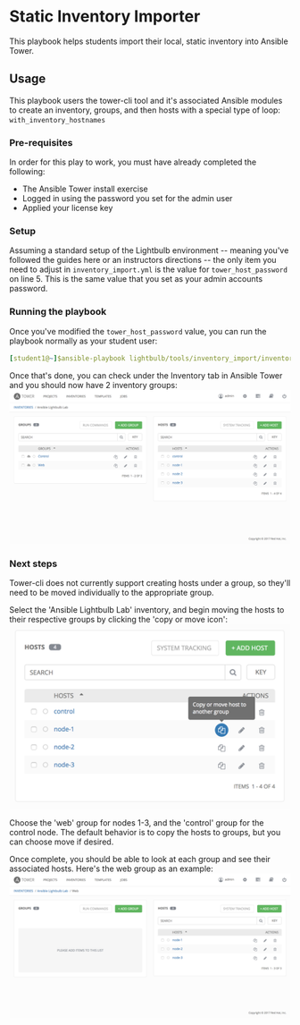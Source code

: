Static Inventory Importer
================================
This playbook helps students import their local, static inventory into Ansible Tower.

## Usage ##
This playbook users the tower-cli tool and it's associated Ansible modules to create an inventory, groups, and then hosts with a special type of loop: `with_inventory_hostnames`

### Pre-requisites ###

In order for this play to work, you must have already completed the following:
* The Ansible Tower install exercise
* Logged in using the password you set for the admin user
* Applied your license key

### Setup ###
Assuming a standard setup of the Lightbulb environment -- meaning you've followed the guides here or an instructors directions -- the only item you need to adjust in `inventory_import.yml` is the value for `tower_host_password` on line 5. This is the same value that you set as your admin accounts password.

### Running the playbook ###
Once you've modified the `tower_host_password` value, you can run the playbook normally as your student user:
```yaml
[student1@~]$ansible-playbook lightbulb/tools/inventory_import/inventory_import.yml
```

Once that's done, you can check under the Inventory tab in Ansible Tower and you should now have 2 inventory groups:
![created inventory](./images/created_inventory.png)

### Next steps ###

Tower-cli does not currently support creating hosts under a group, so they'll need to be moved individually to the appropriate group.

Select the 'Ansible Lightbulb Lab' inventory, and begin moving the hosts to their respective groups by clicking the 'copy or move icon':
![move hosts](./images/move_host.png)

Choose the 'web' group for nodes 1-3, and the 'control' group for the control node. The default behavior is to copy the hosts to groups, but you can choose move if desired.

Once complete, you should be able to look at each group and see their associated hosts. Here's the web group as an example:
![modified group](./images/modified_group.png)
